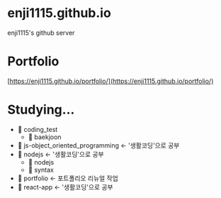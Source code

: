 # enji1115.github.io
enji1115's github server

Portfolio
=============
[https://enji1115.github.io/portfolio/](https://enji1115.github.io/portfolio/)

Studying...
=============
- :file_folder: coding_test
  - :file_folder: baekjoon
- :file_folder: js-object_oriented_programming ← '생활코딩'으로 공부
- :file_folder: nodejs ← '생활코딩'으로 공부
  - :file_folder: nodejs
  - :file_folder: syntax
- :file_folder: portfolio ← 포트폴리오 리뉴얼 작업
- :file_folder: react-app ← '생활코딩'으로 공부

